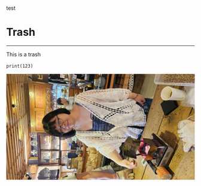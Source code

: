 test
# Trash
---
This is a trash
```
print(123)
```

![p2](https://github.com/minibonbon/1103test/blob/main/p2.jpg)
